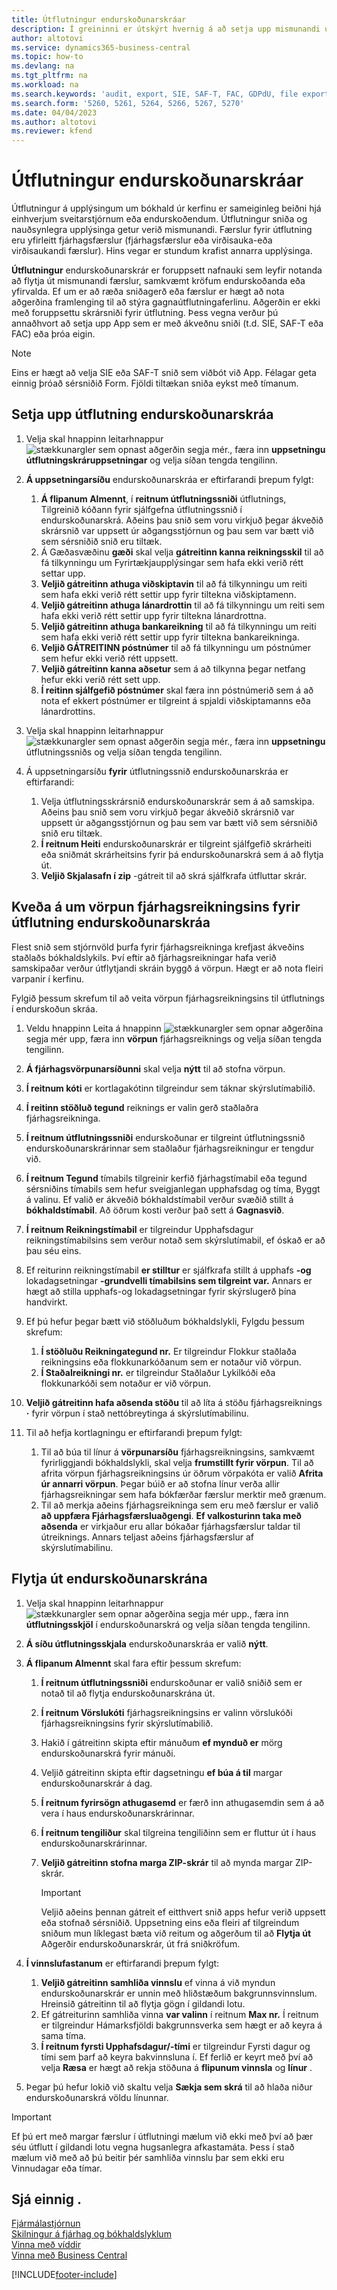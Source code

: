 ```yaml
---
title: Útflutningur endurskoðunarskráar
description: Í greininni er útskýrt hvernig á að setja upp mismunandi útflutningssnið og nota þau síðan samkvæmt kröfum endurskoðanda eða yfirvalda.
author: altotovi
ms.service: dynamics365-business-central
ms.topic: how-to
ms.devlang: na
ms.tgt_pltfrm: na
ms.workload: na
ms.search.keywords: 'audit, export, SIE, SAF-T, FAC, GDPdU, file export'
ms.search.form: '5260, 5261, 5264, 5266, 5267, 5270'
ms.date: 04/04/2023
ms.author: altotovi
ms.reviewer: kfend
---
```


# Útflutningur endurskoðunarskráar

Útflutningur á upplýsingum um bókhald úr kerfinu er sameiginleg beiðni hjá einhverjum sveitarstjórnum eða endurskoðendum. Útflutningur sniða og nauðsynlegra upplýsinga getur verið mismunandi. Færslur fyrir útflutning eru yfirleitt fjárhagsfærslur (fjárhagsfærslur eða virðisauka-eða virðisaukandi færslur). Hins vegar er stundum krafist annarra upplýsinga.

**Útflutningur**  endurskoðunarskrár er foruppsett nafnauki sem leyfir notanda að flytja út mismunandi færslur, samkvæmt kröfum endurskoðanda eða yfirvalda. Ef um er að ræða sniðagerð eða færslur er hægt að nota aðgerðina framlenging til að stýra gagnaútflutningaferlinu. Aðgerðin er ekki með foruppsettu skrársniði fyrir útflutning. Þess vegna verður þú annaðhvort að setja upp App sem er með ákveðnu sniði (t.d. SIE, SAF-T eða FAC) eða þróa eigin.

> [!NOTE]
> Eins er hægt að velja SIE eða SAF-T snið sem viðbót við App. Félagar geta einnig þróað sérsniðið Form. Fjöldi tiltækan sniða eykst með tímanum.

## Setja upp útflutning endurskoðunarskráa

1. Velja skal hnappinn leitarhnappur  ![stækkunargler sem opnast aðgerðin segja mér.](media/ui-search/search_small.png "Segðu mér hvað þú vilt gera"), færa inn  **uppsetningu útflutningskráruppsetningar** og velja síðan tengda tengilinn.
2.  **Á uppsetningarsíðu**  endurskoðunarskráa er eftirfarandi þrepum fylgt:

    1.  **Á flipanum Almennt**, í  **reitnum útflutningssniði**  útflutnings, Tilgreinið kóðann fyrir sjálfgefna útflutningssnið í endurskoðunarskrá. Aðeins þau snið sem voru virkjuð þegar ákveðið skrársnið var uppsett úr aðgangsstjórnun og þau sem var bætt við sem sérsniðið snið eru tiltæk.
    2. Á Gæðasvæðinu  **gæði**  skal velja  **gátreitinn kanna reikningsskil**  til að fá tilkynningu um Fyrirtækjaupplýsingar sem hafa ekki verið rétt settar upp.
    3.  **Veljið gátreitinn athuga viðskiptavin**  til að fá tilkynningu um reiti sem hafa ekki verið rétt settir upp fyrir tiltekna viðskiptamenn.
    4.  **Veljið gátreitinn athuga lánardrottin**  til að fá tilkynningu um reiti sem hafa ekki verið rétt settir upp fyrir tiltekna lánardrottna.
    5.  **Veljið gátreitinn athuga bankareikning**  til að fá tilkynningu um reiti sem hafa ekki verið rétt settir upp fyrir tiltekna bankareikninga.
    6.  **Veljið GÁTREITINN póstnúmer**  til að fá tilkynningu um póstnúmer sem hefur ekki verið rétt uppsett.
    7.  **Veljið gátreitinn kanna aðsetur**  sem á að tilkynna þegar netfang hefur ekki verið rétt sett upp.
    8.  **Í reitinn sjálfgefið póstnúmer**  skal færa inn póstnúmerið sem á að nota ef ekkert póstnúmer er tilgreint á spjaldi viðskiptamanns eða lánardrottins.

3. Velja skal hnappinn leitarhnappur  ![stækkunargler sem opnast aðgerðin segja mér.](media/ui-search/search_small.png "Segðu mér hvað þú vilt gera"), færa inn  **uppsetningu** útflutningssniðs og velja síðan tengda tengilinn.
4. Á uppsetningarsíðu  **fyrir**  útflutningssnið endurskoðunarskráa er eftirfarandi:

    1. Velja útflutningsskrársnið endurskoðunarskrár sem á að samskipa. Aðeins þau snið sem voru virkjuð þegar ákveðið skrársnið var uppsett úr aðgangsstjórnun og þau sem var bætt við sem sérsniðið snið eru tiltæk.
    2.  **Í reitnum Heiti**  endurskoðunarskrár er tilgreint sjálfgefið skrárheiti eða sniðmát skrárheitsins fyrir þá endurskoðunarskrá sem á að flytja út.
    3.  **Veljið Skjalasafn í zip**  -gátreit til að skrá sjálfkrafa útfluttar skrár.

## Kveða á um vörpun fjárhagsreikningsins fyrir útflutning endurskoðunarskráa

Flest snið sem stjórnvöld þurfa fyrir fjárhagsreikninga krefjast ákveðins staðlaðs bókhaldslykils. Því eftir að fjárhagsreikningar hafa verið samskipaðar verður útflytjandi skráin byggð á vörpun. Hægt er að nota fleiri varpanir í kerfinu.

Fylgið þessum skrefum til að veita vörpun fjárhagsreikningsins til útflutnings í endurskoðun skráa.

1. Veldu hnappinn Leita á hnappinn  ![stækkunargler sem opnar aðgerðina](media/ui-search/search_small.png "Segðu mér hvað þú vilt gera") segja mér upp, færa inn  **vörpun** fjárhagsreiknings og velja síðan tengda tengilinn.
2.  **Á fjárhagsvörpunarsíðunni**  skal velja  **nýtt**  til að stofna vörpun.
3.  **Í reitnum kóti**  er kortlagakótinn tilgreindur sem táknar skýrslutímabilið.
4.  **Í reitinn stöðluð tegund**  reiknings er valin gerð staðlaðra fjárhagsreikninga.
5.  **Í reitnum útflutningssniði**  endurskoðunar er tilgreint útflutningssnið endurskoðunarskrárinnar sem staðlaður fjárhagsreikningur er tengdur við.
6.  **Í reitnum Tegund**  tímabils tilgreinir kerfið fjárhagstímabil eða tegund sérsniðins tímabils sem hefur sveigjanlegan upphafsdag og tíma, Byggt á valinu. Ef valið er ákveðið bókhaldstímabil verður svæðið stillt á  **bókhaldstímabil**. Að öðrum kosti verður það sett á  **Gagnasvið**.
7.  **Í reitnum Reikningstímabil**  er tilgreindur Upphafsdagur reikningstímabilsins sem verður notað sem skýrslutímabil, ef óskað er að þau séu eins.
8. Ef reiturinn reikningstímabil  **er stilltur**  er sjálfkrafa stillt á upphafs  **-og**  lokadagsetningar  **-grundvelli tímabilsins sem tilgreint var.**  Annars er hægt að stilla upphafs-og lokadagsetningar fyrir skýrslugerð þína handvirkt.
9. Ef þú hefur þegar bætt við stöðluðum bókhaldslykli, Fylgdu þessum skrefum:

    1.  **Í stöðluðu Reikningategund nr.** Er tilgreindur Flokkur staðlaða reikningsins eða flokkunarkóðanum sem er notaður við vörpun.
    2.  **Í Staðalreikningi nr.**  er tilgreindur Staðlaður Lykilkóði eða flokkunarkóði sem notaður er við vörpun.

10.  **Veljið gátreitinn hafa aðsenda stöðu**  til að líta á stöðu fjárhagsreiknings  **·**  fyrir vörpun í stað nettóbreytinga á skýrslutímabilinu.
11. Til að hefja kortlagningu er eftirfarandi þrepum fylgt:

    1. Til að búa til línur á  **vörpunarsíðu**  fjárhagsreikningsins, samkvæmt fyrirliggjandi bókhaldslykli, skal velja  **frumstillt fyrir vörpun**. Til að afrita vörpun fjárhagsreikningsins úr öðrum vörpakóta er valið  **Afrita úr annarri vörpun**. Þegar búið er að stofna línur verða allir fjárhagsreikningar sem hafa bókfærðar færslur merktir með grænum.
    2. Til að merkja aðeins fjárhagsreikninga sem eru með færslur er valið  **að uppfæra Fjárhagsfærsluaðgengi**.  **Ef valkosturinn taka með aðsenda**  er virkjaður eru allar bókaðar fjárhagsfærslur taldar til útreiknings. Annars teljast aðeins fjárhagsfærslur af skýrslutímabilinu.

## Flytja út endurskoðunarskrána

1. Velja skal hnappinn leitarhnappur  ![stækkunargler sem opnar aðgerðina segja mér upp.](media/ui-search/search_small.png "Segðu mér hvað þú vilt gera"), færa inn  **útflutningsskjöl** í endurskoðunarskrá og velja síðan tengda tengilinn.
2.  **Á síðu útflutningsskjala**  endurskoðunarskráa er valið  **nýtt**.
3.  **Á flipanum Almennt**  skal fara eftir þessum skrefum:

    1.  **Í reitnum útflutningssniði**  endurskoðunar er valið sniðið sem er notað til að flytja endurskoðunarskrána út.
    2.  **Í reitnum Vörslukóti**  fjárhagsreikningsins er valinn vörslukóði fjárhagsreikningsins fyrir skýrslutímabilið.
    3. Hakið í gátreitinn skipta eftir mánuðum  **ef mynduð er**  mörg endurskoðunarskrá fyrir mánuði.
    4. Veljið gátreitinn skipta eftir dagsetningu  **ef búa á til**  margar endurskoðunarskrár á dag.
    5.  **Í reitnum fyrirsögn athugasemd**  er færð inn athugasemdin sem á að vera í haus endurskoðunarskrárinnar.
    6.  **Í reitnum tengiliður**  skal tilgreina tengiliðinn sem er fluttur út í haus endurskoðunarskrárinnar.
    7.  **Veljið gátreitinn stofna marga ZIP-skrár**  til að mynda margar ZIP-skrár.

        > [!IMPORTANT]
        > Veljið aðeins þennan gátreit ef eitthvert snið apps hefur verið uppsett eða stofnað sérsniðið. Uppsetning eins eða fleiri af tilgreindum sniðum mun líklegast bæta við reitum og aðgerðum til að  **Flytja út**  Aðgerðir endurskoðunarskrár, út frá sniðkröfum.

4.  **Í vinnslufastanum**  er eftirfarandi þrepum fylgt:

    1.  **Veljið gátreitinn samhliða vinnslu**  ef vinna á við myndun endurskoðunarskrár er unnin með hliðstæðum bakgrunnsvinnslum. Hreinsið gátreitinn til að flytja gögn í gildandi lotu.
    2. Ef gátreiturinn samhliða vinna  **var valinn**  í reitnum  **Max nr.** Í reitnum er tilgreindur Hámarksfjöldi bakgrunnsverka sem hægt er að keyra á sama tíma.
    3.  **Í reitnum fyrsti Upphafsdagur/-tími**  er tilgreindur Fyrsti dagur og tími sem þarf að keyra bakvinnsluna í. Ef ferlið er keyrt með því að velja  **Ræsa** er hægt að rekja stöðuna á  **flipunum vinnsla**  og  **línur** .

5. Þegar þú hefur lokið við skaltu velja  **Sækja sem skrá**  til að hlaða niður endurskoðunarskrá völdu línunnar.

> [!IMPORTANT]
> Ef þú ert með margar færslur í útflutningi mælum við ekki með því að þær séu útflutt í gildandi lotu vegna hugsanlegra afkastamáta. Þess í stað mælum við með að þú beitir þér samhliða vinnslu þar sem ekki eru Vinnudagar eða tímar.

## Sjá einnig .
[Fjármálastjórnun](finance.md)  
[Skilningur á fjárhag og bókhaldslyklum](finance-general-ledger.md)  
[Vinna með víddir](finance-dimensions.md)  
[Vinna með Business Central](ui-work-product.md)

[!INCLUDE[footer-include](includes/footer-banner.md)]

